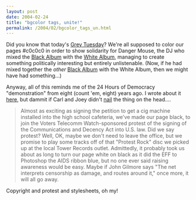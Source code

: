 ```yaml
---
layout: post
date: 2004-02-24
title: "bgcolor tags, unite!"
permalink: /2004/02/bgcolor_tags_un.html
---
```


Did you know that today's [Grey Tuesday](http://www.greytuesday.org/)? We're all supposed to color our pages #c0c0c0 in order to show solidarity for Danger Mouse, the DJ who mixed the [Black Album](http://www.amazon.com/exec/obidos/tg/detail/-/B0000DZFL0/statingtheobvioua/) with the [White Album](http://www.amazon.com/exec/obidos/ASIN/B000002UAX/statingtheobvioua/), managing to create something politically interesting but entirely unlistenable. (Now, if he had mixed together the _other_ [Black Album](http://www.amazon.com/exec/obidos/ASIN/B000008JLN/statingtheobvioua/ "prince did it first, you sillies.") with the White Album, then we might have had something...)

Anyway, all of this reminds me of the 24 Hours of Democracy "demonstration" from eight (count 'em, eight) years ago. I wrote about it [here](http://www.theobvious.com/archive/1996/02/19.html), but dammit if Carl and Joey didn't [nail](http://www.suck.com/suckreviews/96/02/08/) the thing on the head....

> Almost as exciting as signing the petition to get a cig machine installed into the high school cafeteria, we've made our page black, to join the Voters Telecomm Watch-sponsored protest of the signing of the Communications and Decency Act into U.S. law. Did we say protest? Well, OK, maybe we don't need to leave the office, but we promise to play some tracks off of that "Protest Rock" disc we picked up at the local Tower Records outlet. Admittedly, it probably took us about as long to turn our page white on black as it did the EFF to Photoshop the AIDS ribbon blue, but no one ever said raising awareness would be easy. Maybe if John Gilmore says "The net interprets censorship as damage, and routes around it," once more, it will all go away.

Copyright and protest and stylesheets, oh my!